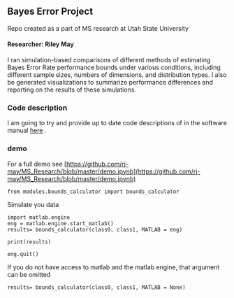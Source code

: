 
## Bayes Error Project  
Repo created as a part of MS research at Utah State University 

#### Researcher:  Riley May 


I ran simulation-based comparisons of different methods of estimating Bayes Error Rate performance bounds under various conditions, including different sample sizes, numbers of dimensions, and distribution types. I also be generated visualizations to summarize performance differences and reporting on the results of these simulations.




### Code description

I am going to try and provide up to date code descriptions of in the software manual
[here](https://github.com/rj-may/MS_Research/blob/master/Docs/Table_of_Contents.md) .


### demo
For a full demo see [https://github.com/rj-may/MS_Research/blob/master/demo.ipynb](https://github.com/rj-may/MS_Research/blob/master/demo.ipynb)


```
from modules.bounds_calculator import bounds_calculator
```

Simulate you data

```
import matlab.engine
eng = matlab.engine.start_matlab()
results= bounds_calculator(class0, class1, MATLAB = eng)

print(results)

eng.quit()
```

If you do not have access to matlab and the matlab engine,  that argument can be omitted

```
results= bounds_calculator(class0, class1, MATLAB = None)

```

